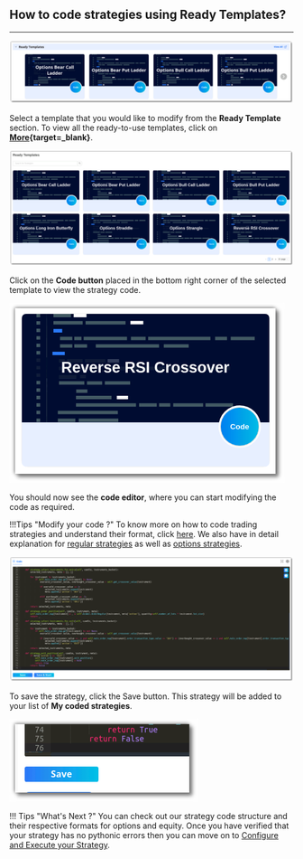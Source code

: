 ## How to code strategies using Ready Templates?

---

[![pythonbuild](imgs_v2/python_build_ready_templates.png "Click to Enlarge or Ctrl+Click to open in a new Tab")](imgs_v2/python_build_ready_templates.png)

Select a template that you would like to modify from the **Ready Template** section. To view all the ready-to-use templates, click on **[More](https://app.algobulls.com/pythonbuild/MyAllStrategy?query=eyJTdHJhdGVneVR5cGUiOiJSZWFkeVRlbXBsYXRlIiwiY3VycmVudFBhZ2UiOjEsInBhZ2VTaXplIjo4fQ%3D%3D){target=_blank}**.

[![pythonbuild](imgs_v2/python_build_all_ready_templates.png "Click to Enlarge or Ctrl+Click to open in a new Tab")](imgs_v2/python_build_all_ready_templates.png)

Click on the **Code button** placed in the bottom right corner of the selected template to view the strategy code.

[![pythonbuild](imgs_v2/python_build_selected_strategy.png "Click to Enlarge or Ctrl+Click to open in a new Tab")](imgs_v2/python_build_selected_strategy.png)

You should now see the **code editor**, where you can start modifying the code as required.

!!!Tips "Modify your code ?"
    To know more on how to code trading strategies and understand their format, click [here](strategy_guides/structure.md).
    We also have in detail explanation for [regular strategies](strategy_guides/common_regular_strategy.md) as well as [options strategies](strategy_guides/common_options_strategy.md).


[![pythonbuild](imgs_v2/python_build_code_edit.png "Click to Enlarge or Ctrl+Click to open in a new Tab")](imgs_v2/python_build_code_edit.png)

To save the strategy, click the Save button. This strategy will be added to your list of **My coded strategies**.

[![pythonbuild](imgs_v2/python_build_save_strategy.png "Click to Enlarge or Ctrl+Click to open in a new Tab")](imgs_v2/python_build_save_strategy.png)

!!! Tips "What's Next ?"
    You can check out our strategy code structure and their respective formats for options and equity. Once you have verified that your strategy has no pythonic errors then you can move on to  [Configure and Execute your Strategy](python-build-config-parameters.md). 
